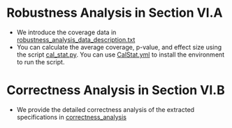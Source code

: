 # Robustness Analysis in Section VI.A
- We introduce the coverage data in [robustness_analysis_data_description.txt](./robustness_analysis_data_description.txt)
- You can calculate the average coverage, p-value, and effect size using the script [cal_stat.py](./cal_stat.py). You can use [CalStat.yml](./CalStat.yml) to install the environment to run the script.

# Correctness Analysis in Section VI.B
- We provide the detailed correctness analysis of the extracted specifications in [correctness_analysis](./correctness_analysis/analysis.md)
